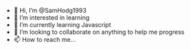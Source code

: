 - 👋 Hi, I’m @SamHodg1993
- 👀 I’m interested in learning
- 🌱 I’m currently learning Javascript
- 💞️ I’m looking to collaborate on anything to help me progress
- 📫 How to reach me... 

<!---
SamHodg1993/SamHodg1993 is a ✨ special ✨ repository because its `README.md` (this file) appears on your GitHub profile.
You can click the Preview link to take a look at your changes.
--->
